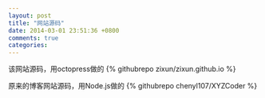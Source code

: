```yaml
---
layout: post
title: "网站源码"
date: 2014-03-01 23:51:36 +0800
comments: true
categories: 
---
```

该网站源码，用octopress做的
{% githubrepo zixun/zixun.github.io %}

原来的博客网站源码，用Node.js做的
{% githubrepo chenyl107/XYZCoder %}
